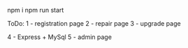 npm i
npm run start

ToDo:
 1 - registration page
 2 - repair page
 3 - upgrade page

 4 - Express + MySql
 5 - admin page